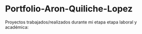 # Portfolio-Aron-Quiliche-Lopez
Proyectos trabajados/realizados durante mi etapa etapa laboral y académica:
